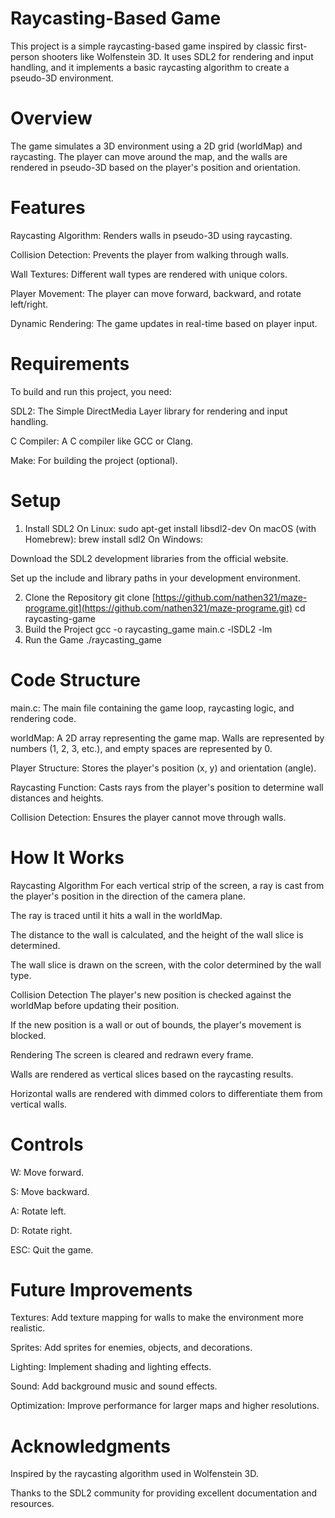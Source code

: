# Raycasting-Based Game
This project is a simple raycasting-based game inspired by classic first-person shooters like Wolfenstein 3D. It uses SDL2 for rendering and input handling, and it implements a basic raycasting algorithm to create a pseudo-3D environment.

# Overview
The game simulates a 3D environment using a 2D grid (worldMap) and raycasting. The player can move around the map, and the walls are rendered in pseudo-3D based on the player's position and orientation.

# Features
Raycasting Algorithm: Renders walls in pseudo-3D using raycasting.

Collision Detection: Prevents the player from walking through walls.

Wall Textures: Different wall types are rendered with unique colors.

Player Movement: The player can move forward, backward, and rotate left/right.

Dynamic Rendering: The game updates in real-time based on player input.

# Requirements
To build and run this project, you need:

SDL2: The Simple DirectMedia Layer library for rendering and input handling.

C Compiler: A C compiler like GCC or Clang.

Make: For building the project (optional).

# Setup
1. Install SDL2
On Linux:
sudo apt-get install libsdl2-dev
On macOS (with Homebrew):
brew install sdl2
On Windows:

Download the SDL2 development libraries from the official website.

Set up the include and library paths in your development environment.

2. Clone the Repository
git clone [https://github.com/nathen321/maze-programe.git](https://github.com/nathen321/maze-programe.git)
cd raycasting-game
3. Build the Project
gcc -o raycasting_game main.c -lSDL2 -lm
4. Run the Game
./raycasting_game

# Code Structure
main.c: The main file containing the game loop, raycasting logic, and rendering code.

worldMap: A 2D array representing the game map. Walls are represented by numbers (1, 2, 3, etc.), and empty spaces are represented by 0.

Player Structure: Stores the player's position (x, y) and orientation (angle).

Raycasting Function: Casts rays from the player's position to determine wall distances and heights.

Collision Detection: Ensures the player cannot move through walls.

# How It Works
Raycasting Algorithm
For each vertical strip of the screen, a ray is cast from the player's position in the direction of the camera plane.

The ray is traced until it hits a wall in the worldMap.

The distance to the wall is calculated, and the height of the wall slice is determined.

The wall slice is drawn on the screen, with the color determined by the wall type.

Collision Detection
The player's new position is checked against the worldMap before updating their position.

If the new position is a wall or out of bounds, the player's movement is blocked.

Rendering
The screen is cleared and redrawn every frame.

Walls are rendered as vertical slices based on the raycasting results.

Horizontal walls are rendered with dimmed colors to differentiate them from vertical walls.

# Controls
W: Move forward.

S: Move backward.

A: Rotate left.

D: Rotate right.

ESC: Quit the game.

# Future Improvements
Textures: Add texture mapping for walls to make the environment more realistic.

Sprites: Add sprites for enemies, objects, and decorations.

Lighting: Implement shading and lighting effects.

Sound: Add background music and sound effects.

Optimization: Improve performance for larger maps and higher resolutions.

# Acknowledgments
Inspired by the raycasting algorithm used in Wolfenstein 3D.

Thanks to the SDL2 community for providing excellent documentation and resources.
